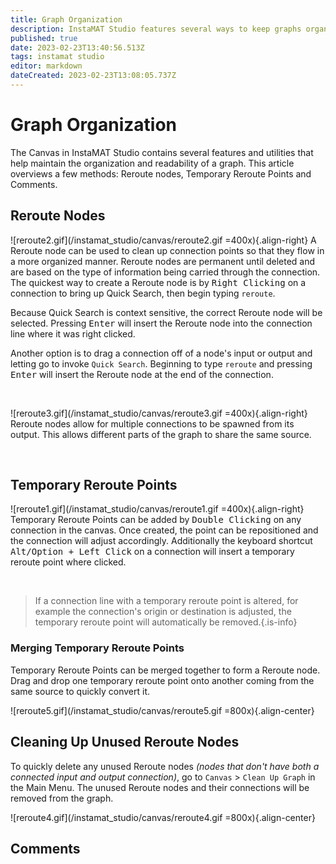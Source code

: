 ```yaml
---
title: Graph Organization
description: InstaMAT Studio features several ways to keep graphs organized and readable.
published: true
date: 2023-02-23T13:40:56.513Z
tags: instamat studio
editor: markdown
dateCreated: 2023-02-23T13:08:05.737Z
---
```


# Graph Organization

The Canvas in InstaMAT Studio contains several features and utilities that help maintain the organization and readability of a graph. This article overviews a few  methods: Reroute nodes, Temporary Reroute Points and Comments.


## Reroute Nodes
![reroute2.gif](/instamat_studio/canvas/reroute2.gif =400x){.align-right} A Reroute node can be used to clean up connection points so that they flow in a more organized manner. Reroute nodes are permanent until deleted and are based on the type of information being carried through the connection. The quickest way to create a Reroute node is by <kbd>Right Clicking</kbd> on a connection to bring up Quick Search, then begin typing `reroute`.

Because Quick Search is context sensitive, the correct Reroute node will be selected. Pressing <kbd>Enter</kbd> will insert the Reroute node into the connection line where it was right clicked.

Another option is to drag a connection off of a node's input or output and letting go to invoke `Quick Search`. Beginning to type `reroute` and pressing <kbd>Enter</kbd> will insert the Reroute node at the end of the connection.

<br style="clear: right;"/>

![reroute3.gif](/instamat_studio/canvas/reroute3.gif =400x){.align-right} Reroute nodes allow for multiple connections to be spawned from its output. This allows different parts of the graph to share the same source.

<br style="clear: right;"/>

## Temporary Reroute Points
![reroute1.gif](/instamat_studio/canvas/reroute1.gif =400x){.align-right} Temporary Reroute Points can be added by <kbd>Double Clicking</kbd> on any connection in the canvas. Once created, the point can be repositioned and the connection will adjust accordingly. Additionally the keyboard shortcut <kbd>Alt/Option + Left Click</kbd> on a connection will insert a temporary reroute point where clicked.

<br style="clear: right;"/>

> If a connection line with a temporary reroute point is altered, for example the connection's origin or destination is adjusted, the temporary reroute point will automatically be removed.{.is-info}


### Merging Temporary Reroute Points

Temporary Reroute Points can be merged together to form a Reroute node. Drag and drop one temporary reroute point onto another coming from the same source to quickly convert it.

![reroute5.gif](/instamat_studio/canvas/reroute5.gif =800x){.align-center}

## Cleaning Up Unused Reroute Nodes

To quickly delete any unused Reroute nodes *(nodes that don't have both a connected input and output connection)*, go to `Canvas` > `Clean Up Graph` in the Main Menu. The unused Reroute nodes and their connections will be removed from the graph.

![reroute4.gif](/instamat_studio/canvas/reroute4.gif =800x){.align-center}

## Comments